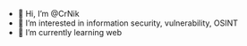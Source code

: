 - 👋 Hi, I’m @CrNik
- 👀 I’m interested in information security, vulnerability, OSINT
- 🌱 I’m currently learning web   
  

  

  

